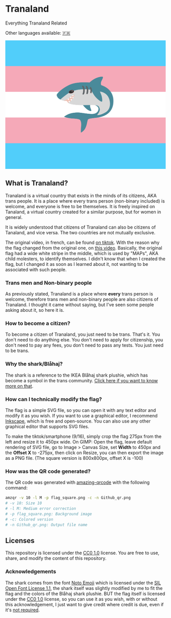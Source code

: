 # Tranaland
Everything Tranaland Related

Other languages available: [🇫🇷](README.fr.md)

![Tranaland](flag.svg)

## What is Tranaland?
Tranaland is a virtual country that exists in the minds of its citizens, AKA trans people. It is a place where every trans person (non-binary included) is welcome, and everyone is free to be themselves.
It is freely inspired on Tanaland, a virtual country created for a similar purpose, but for women in general.

It is widely understood that citizens of Tranaland can also be citizens of Tanaland, and vice versa. The two countries are not mutually exclusive.

The original video, in french, can be found [on tiktok](https://vm.tiktok.com/ZGd1S6G2q/). With the reason why the flag changed from the original one, on [this video](https://vm.tiktok.com/ZGd1ShBte/).
Basically, the original flag had a wide white stripe in the middle, which is used by "MAPs", AKA child molesters, to identify themselves. I didn't know that when I created the flag, but I changed it as soon as I learned about it, not wanting to be associated with such people.

### Trans men and Non-binary people
As previously stated, Tranaland is a place where **every** trans person is welcome, therefore trans men and non-binary people are also citizens of Tranaland. I thought it came without saying, but I've seen some people asking about it, so here it is.

### How to become a citizen?
To become a citizen of Tranaland, you just need to be trans. That's it. You don't need to do anything else. You don't need to apply for citizenship, you don't need to pay any fees, you don't need to pass any tests. You just need to be trans.

### Why the shark/Blåhaj?
The shark is a reference to the IKEA Blåhaj shark plushie, which has become a symbol in the trans community. [Click here if you want to know more on that](https://en.m.wikipedia.org/wiki/LGBTQ_symbols#Bl%C3%A5haj).

### How can I technically modify the flag?
The flag is a simple SVG file, so you can open it with any text editor and modify it as you wish. If you want to use a graphical editor, I recommend [Inkscape](https://inkscape.org/), which is free and open-source. You can also use any other graphical editor that supports SVG files.

To make the tiktok/smartphone (9/16), simply crop the flag 275px from the left and resize it to 450px wide. On GIMP: Open the flag, leave default rendering of SVG file, go to Image > Canvas Size, set **Width** to 450px and the **Offset X** to -275px, then click on Resize, you can then export the image as a PNG file. (The square version is 800x800px, offset X is -100)

### How was the QR code generated?
The QR code was generated with [amazing-qrcode](https://github.com/x-hw/amazing-qr) with the following command:
```bash
amzqr -v 10 -l M -p flag_square.png -c -n Github_qr.png
# -v 10: Size 10
# -l M: Medium error correction
# -p flag_square.png: Background image
# -c: Colored version
# -n Github_qr.png: Output file name
```

## Licenses
This repository is licensed under the [CC0 1.0](LICENSE) license. You are free to use, share, and modify the content of this repository.

### Acknowledgements
The shark comes from the font [Noto Emoji](https://github.com/svgmoji/svgmoji/blob/main/packages/svgmoji__noto/svg/1F988.svg) which is licensed under the [SIL Open Font License 1.1](https://scripts.sil.org/cms/scripts/page.php?site_id=nrsi&id=OFL), the shark itself was slightly modified by me to fit the flag and the colors of the Blåhaj shark plushie. BUT the flag itself is licensed under the [CC0 1.0](LICENSE) license, so you can use it as you wish, with or without this acknowledgement, I just want to give credit where credit is due, even if it's [not required](https://openfontlicense.org/how-to-use-ofl-fonts/).